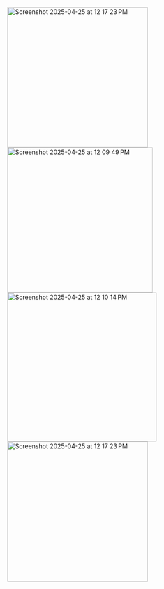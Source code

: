 <img width="322" alt="Screenshot 2025-04-25 at 12 17 23 PM" src="https://github.com/user-attachments/assets/65b7bdaf-05f3-4f02-b641-7d67df1658c6" />
<img width="333" alt="Screenshot 2025-04-25 at 12 09 49 PM" src="https://github.com/user-attachments/assets/0bbf8176-20a7-4c77-b60c-b9701eb0a424" />
<img width="342" alt="Screenshot 2025-04-25 at 12 10 14 PM" src="https://github.com/user-attachments/assets/9a5f8a02-2fb0-4dde-8691-665e69cb5776" />
<img width="322" alt="Screenshot 2025-04-25 at 12 17 23 PM" src="https://github.com/user-attachments/assets/a6c7ac0f-9a32-44e5-9300-4c8234f1e9d2" />
